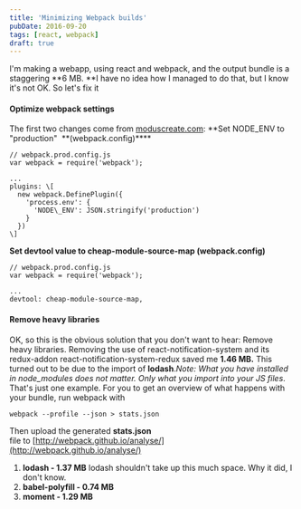 ```yaml
---
title: 'Minimizing Webpack builds'
pubDate: 2016-09-20
tags: [react, webpack]
draft: true
---
```


I'm making a webapp, using react and webpack, and the output bundle is a staggering **6 MB. **I have no idea how I managed to do that, but I know it's not OK. So let's fix it

#### Optimize webpack settings

The first two changes come from [moduscreate.com](http://moduscreate.com/optimizing-react-es6-webpack-production-build/): **Set NODE_ENV to "production"  **(webpack.config)\*\*\*\*

```
// webpack.prod.config.js
var webpack = require('webpack');

...
plugins: \[
  new webpack.DefinePlugin({
    'process.env': {
      'NODE\_ENV': JSON.stringify('production')
    }
  })
\]
```

**Set devtool value to cheap-module-source-map (webpack.config)**

```
// webpack.prod.config.js
var webpack = require('webpack');

...
devtool: cheap-module-source-map,

```

#### Remove heavy libraries

OK, so this is the obvious solution that you don't want to hear: Remove heavy libraries. Removing the use of react-notification-system and its redux-addon react-notification-system-redux saved me **1.46 MB.** This turned out to be due to the import of **lodash**._Note: What you have installed in node_modules does not matter. Only what you import into your JS files_. That's just one example. For you to get an overview of what happens with your bundle, run webpack with

```
webpack --profile --json > stats.json
```

Then upload the generated **stats.json** file to [http://webpack.github.io/analyse/](http://webpack.github.io/analyse/)

1.  **lodash - 1.37 MB** lodash shouldn't take up this much space. Why it did, I don't know.
2.  **babel-polyfill - 0.74 MB**
3.  **moment - 1.29 MB**
